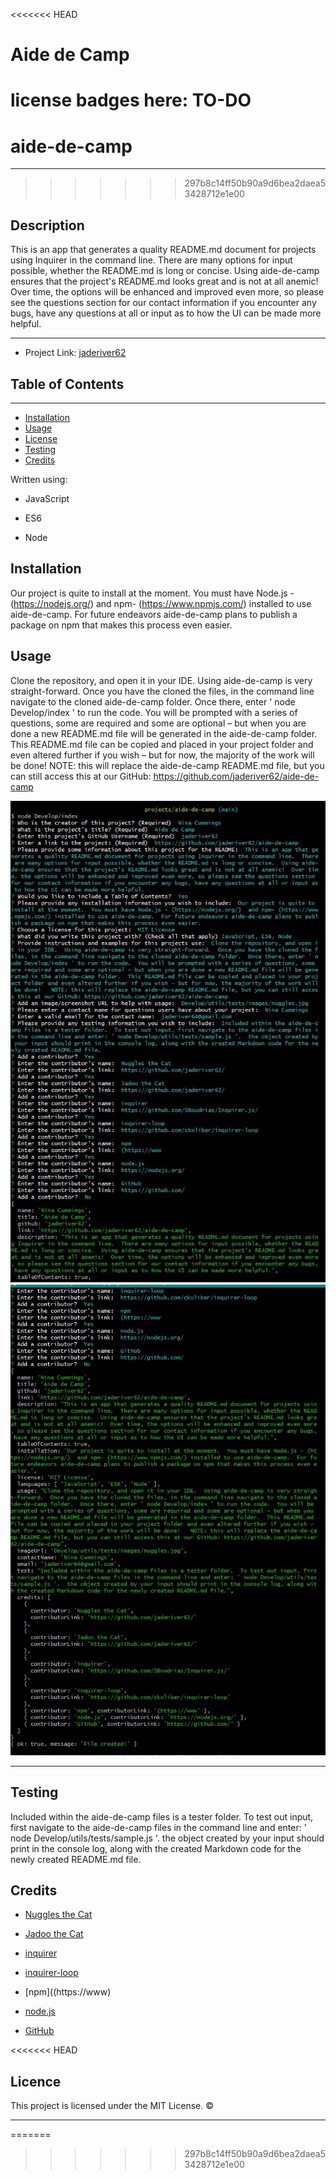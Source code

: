 
<<<<<<< HEAD
# Aide de Camp

license badges here: TO-DO
=======
# aide-de-camp
---------------------------------------
>>>>>>> 297b8c14ff50b90a9d6bea2daea53428712e1e00

## Description

This is an app that generates a quality README.md document for projects using Inquirer in the command line.  There are many options for input possible, whether the README.md is long or concise.  Using aide-de-camp ensures that the project's README.md looks great and is not at all anemic!  Over time, the options will be enhanced and improved even more, so please see the questions section for our contact information if you encounter any bugs, have any questions at all or input as to how the UI can be made more helpful.

---------------------------------------

* Project Link: [jaderiver62](https://github.com/jaderiver62/aide-de-camp)



## Table of Contents
---------------------------------------
* [Installation](#installation)
* [Usage](#usage)
* [License](#license)
* [Testing](#testing)
* [Credits](#credits)



Written using:

* JavaScript


* ES6


* Node




## Installation

Our project is quite to install at the moment.  You must have Node.js - (https://nodejs.org/)  and npm- (https://www.npmjs.com/) installed to use aide-de-camp.  For future endeavors aide-de-camp plans to publish a package on npm that makes this process even easier.

## Usage

Clone the repository, and open it in your IDE.  Using aide-de-camp is very straight-forward.  Once you have the cloned the files, in the command line navigate to the cloned aide-de-camp folder.  Once there, enter ' node Develop/index ' to run the code.  You will be prompted with a series of questions, some are required and some are optional – but when you are done a new README.md file will be generated in the aide-de-camp folder.  This README.md file can be copied and placed in your project folder and even altered further if you wish – but for now, the majority of the work will be done!   NOTE: this will replace the aide-de-camp README.md file, but you can still access this at our GitHub: https://github.com/jaderiver62/aide-de-camp

![Project Usage Image](Develop/utils/tests/images/screenshot1.jpg)
![Project Usage Image](Develop/utils/tests/images/screenshot2.jpg)

---------------------------------------



## Testing

Included within the aide-de-camp files is a tester folder.  To test out input, first navigate to the aide-de-camp files in the command line and enter: ' node Develop/utils/tests/sample.js '.  the object created by your input should print in the console log, along with the created Markdown code for the newly created README.md file.

## Credits


* [Nuggles the Cat](https://github.com/jaderiver62/)

* [Jadoo the Cat](https://github.com/jaderiver62/)

* [inquirer](https://github.com/SBoudrias/Inquirer.js/)

* [inquirer-loop](https://github.com/ckoliber/inquirer-loop)

* [npm]((https://www)

* [node.js](https://nodejs.org/)

* [GitHub](https://github.com/)
 

<<<<<<< HEAD

## Licence

This project is licensed under the MIT License.
&copy; 

---------------------------------------
    
=======
    
>>>>>>> 297b8c14ff50b90a9d6bea2daea53428712e1e00
